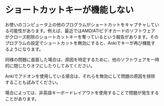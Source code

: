 # ショートカットキーが機能しない

お使いのコンピュータ上の他のプログラムがショートカットをキャプチャしている可能性があります。例えば、最近ではAMD/ATIビデオカードのソフトウェアがクローズ削除のショートカットキーを奪っているという報告があります。そのプログラムの設定でショートカットを無効にすると、Ankiでキーが再び機能するようになります。

同様の問題に直面した場合は、原因を特定するために、他のソフトウェアを一時的に閉じたりオフにしたりしてみてください。

Ankiでアドオンを使用している場合は、それらを無効にして問題の原因を排除することも試みてください。

場合によっては、非英語キーボードレイアウトを使用することで問題が発生することがあります。